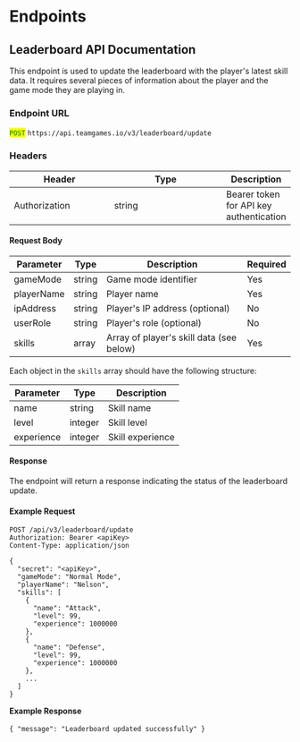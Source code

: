 # Endpoints

## Leaderboard API Documentation

This endpoint is used to update the leaderboard with the player's latest skill data. It requires several pieces of information about the player and the game mode they are playing in.

### Endpoint URL

<mark style="color:green;">`POST`</mark> `https://api.teamgames.io/v3/leaderboard/update`

### Headers

<table><thead><tr><th width="192">Header</th><th width="249">Type</th><th>Description</th></tr></thead><tbody><tr><td>Authorization</td><td>string</td><td>Bearer token for API key authentication</td></tr></tbody></table>

#### Request Body

| Parameter  | Type   | Description                              | Required |
| ---------- | ------ | ---------------------------------------- | -------- |
| gameMode   | string | Game mode identifier                     | Yes      |
| playerName | string | Player name                              | Yes      |
| ipAddress  | string | Player's IP address (optional)           | No       |
| userRole   | string | Player's role (optional)                 | No       |
| skills     | array  | Array of player's skill data (see below) | Yes      |

Each object in the `skills` array should have the following structure:

| Parameter  | Type    | Description      |
| ---------- | ------- | ---------------- |
| name       | string  | Skill name       |
| level      | integer | Skill level      |
| experience | integer | Skill experience |

#### Response

The endpoint will return a response indicating the status of the leaderboard update.

#### Example Request

```
POST /api/v3/leaderboard/update
Authorization: Bearer <apiKey>
Content-Type: application/json

{
  "secret": "<apiKey>",
  "gameMode": "Normal Mode",
  "playerName": "Nelson",
  "skills": [
    {
      "name": "Attack",
      "level": 99,
      "experience": 1000000
    },
    {
      "name": "Defense",
      "level": 99,
      "experience": 1000000
    },
    ...
  ]
}
```

**Example Response**\
\
`{ "message": "Leaderboard updated successfully" }`
